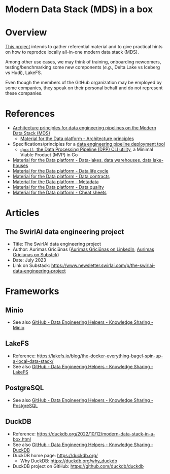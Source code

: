 Modern Data Stack (MDS) in a box
================================

# Overview
[This project](https://github.com/data-engineering-helpers/mds-in-a-box)
intends to gather referential material and to give practical hints
on how to reprodce locally all-in-one modern data stack (MDS).

Among other use cases, we may think of training, onboarding newcomers,
testing/benchmarking some new components (_e.g._, Delta Lake vs Iceberg
vs Hudi), LakeFS.

Even though the members of the GitHub organization may be employed by
some companies, they speak on their personal behalf and do not represent
these companies.

# References
* [Architecture principles for data engineering pipelines on the Modern Data Stack (MDS)](https://github.com/data-engineering-helpers/architecture-principles)
  + [Material for the Data platform - Architecture principles](https://github.com/data-engineering-helpers/architecture-principles/blob/main/material/README.md)
* Specifications/principles for a
  [data engineering pipeline deployment tool](https://github.com/data-engineering-helpers/data-pipeline-deployment)
  + [`dpcctl`, the Data Processing Pipeline (DPP) CLI utility](https://github.com/data-engineering-helpers/dppctl), a Minimal Viable Product (MVP) in Go
* [Material for the Data platform - Data-lakes, data warehouses, data lake-houses](https://github.com/data-engineering-helpers/data-lakehouse)
* [Material for the Data platform - Data life cycle](https://github.com/data-engineering-helpers/data-life-cycle/blob/main/README.md)
* [Material for the Data platform - Data contracts](https://github.com/data-engineering-helpers/data-contracts/blob/main/README.md)
* [Material for the Data platform - Metadata](https://github.com/data-engineering-helpers/metadata/blob/main/README.md)
* [Material for the Data platform - Data quality](https://github.com/data-engineering-helpers/data-quality/blob/main/README.md)
* [Material for the Data platform - Cheat sheets](https://github.com/data-engineering-helpers/ks-cheat-sheets)

# Articles

## The SwirlAI data engineering project
* Title: The SwirlAI data engineering project
* Author: Aurimas Griciūnas
  ([Aurimas Griciūnas on LinkedIn](https://www.linkedin.com/in/aurimas-griciunas/), [Aurimas Griciūnas on Substck](https://substack.com/@swirlai))
* Date: July 2023
* Link on Substack: https://www.newsletter.swirlai.com/p/the-swirlai-data-engineering-project

# Frameworks

## Minio
* See also
  [GitHub - Data Engineering Helpers - Knowledge Sharing - Minio](https://github.com/data-engineering-helpers/ks-cheat-sheets/blob/main/frameworks/minio/README.md)

## LakeFS
* Reference:
  https://lakefs.io/blog/the-docker-everything-bagel-spin-up-a-local-data-stack/
* See also
  [GitHub - Data Engineering Helpers - Knowledge Sharing - LakeFS](https://github.com/data-engineering-helpers/ks-cheat-sheets/blob/main/frameworks/lakefs/README.md)

## PostgreSQL
* See also
  [GitHub - Data Engineering Helpers - Knowledge Sharing - PostgreSQL](https://github.com/data-engineering-helpers/ks-cheat-sheets/blob/main/db/postgresql/README.md)

## DuckDB
* Reference:
  https://duckdb.org/2022/10/12/modern-data-stack-in-a-box.html
* See also
  [GitHub - Data Engineering Helpers - Knowledge Sharing - DuckDB](https://github.com/data-engineering-helpers/ks-cheat-sheets/blob/main/db/duckdb/README.md)
* DuckDB home page: https://duckdb.org/
   + Why DuckDB: https://duckdb.org/why_duckdb
* DuckDB project on GitHub: https://github.com/duckdb/duckdb

